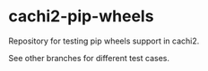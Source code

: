 # cachi2-pip-wheels

Repository for testing pip wheels support in cachi2.

See other branches for different test cases.
